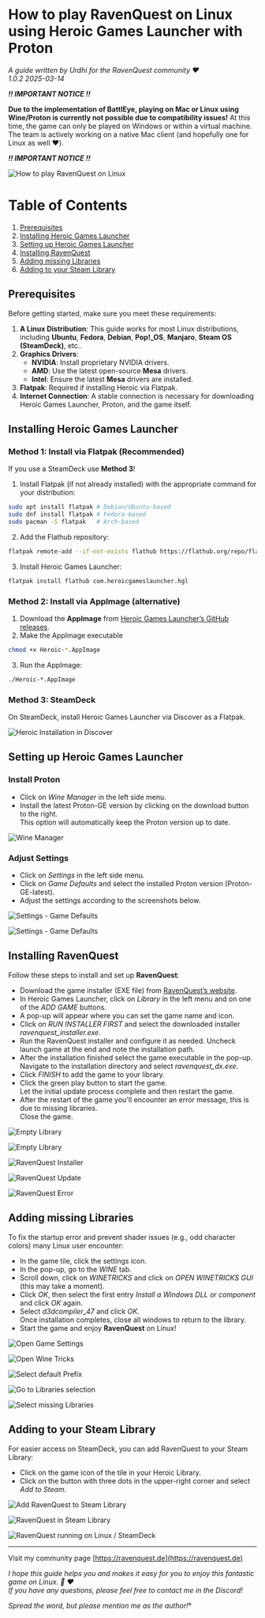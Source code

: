 # How to play RavenQuest on Linux using Heroic Games Launcher with Proton

*A guide written by Urdhi for the RavenQuest community :heart:*  
*1.0.2 2025-03-14*


***:bangbang: IMPORTANT NOTICE :bangbang:***

**Due to the implementation of BattlEye, playing on Mac or Linux using Wine/Proton is currently not possible due to compatibility issues!**
At this time, the game can only be played on Windows or within a virtual machine.
The team is actively working on a native Mac client (and hopefully one for Linux as well :heart:).

***:bangbang: IMPORTANT NOTICE :bangbang:***


![How to play RavenQuest on Linux](.assets/header.webp)

# Table of Contents
1. [Prerequisites](#prerequisites)
2. [Installing Heroic Games Launcher](#installing-heroic-games-launcher)
3. [Setting up Heroic Games Launcher](#setting-up-heroic-games-launcher)
4. [Installing RavenQuest](#installing-ravenquest)
5. [Adding missing Libraries](#adding-missing-libraries)
6. [Adding to your Steam Library](#adding-to-your-steam-library)


## Prerequisites
Before getting started, make sure you meet these requirements:

 1. **A Linux Distribution**:
  This guide works for most Linux distributions, including **Ubuntu**, **Fedora**, **Debian**, **Pop!_OS**, **Manjaro**, **Steam OS (SteamDeck)**, etc..
 2. **Graphics Drivers**:
	 - **NVIDIA**: Install proprietary NVIDIA drivers.
	 - **AMD**: Use the latest open-source **Mesa** drivers.
	 - **Intel**: Ensure the latest **Mesa** drivers are installed.
 3. **Flatpak**: Required if installing Heroic via Flatpak.
 4. **Internet Connection**: A stable connection is necessary for downloading Heroic Games Launcher, Proton, and the game itself.


## Installing Heroic Games Launcher
### Method 1: Install via Flatpak (Recommended)
If you use a SteamDeck use **Method 3**!

 1. Install Flatpak (if not already installed) with the appropriate command for your distribution:
 ```BASH
 sudo apt install flatpak # Debian/Ubuntu-based
 sudo dnf install flatpak # Fedora-based
 sudo pacman -S flatpak   # Arch-based
 ```

2. Add the Flathub repository:
```BASH
flatpak remote-add --if-not-exists flathub https://flathub.org/repo/flathub.flatpakrepo
```

3. Install Heroic Games Launcher:
 ```BASH
flatpak install flathub com.heroicgameslauncher.hgl
```

### Method 2: Install via AppImage (alternative)
1. Download the **AppImage** from [Heroic Games Launcher’s GitHub releases](https://github.com/Heroic-Games-Launcher/HeroicGamesLauncher/releases).
2. Make the AppImage executable
```BASH
chmod +x Heroic-*.AppImage
```
3. Run the AppImage:
```BASH
./Heroic-*.AppImage
```

### Method 3: SteamDeck
On SteamDeck, install Heroic Games Launcher via Discover as a Flatpak.

![Heroic Installation in Discover](.assets/install-heroic-games-launcher_01.png)


## Setting up Heroic Games Launcher
### Install Proton
- Click on *Wine Manager* in the left side menu.
- Install the latest Proton-GE version by clicking on the download button to the right.  
This option will automatically keep the Proton version up to date.

![Wine Manager](.assets/set-up-heroic-games-launcher_01.png)

### Adjust Settings
- Click on *Settings* in the left side menu.  
- Click on *Game Defaults* and select the installed Proton version (Proton-GE-latest).  
- Adjust the settings according to the screenshots below.

![Settings - Game Defaults](.assets/set-up-heroic-games-launcher_02.png)

![Settings - Game Defaults](.assets/set-up-heroic-games-launcher_03.png)


## Installing RavenQuest
Follow these steps to install and set up **RavenQuest**:
- Download the game installer (EXE file) from [RavenQuest’s website](https://ravenquest.io).
- In Heroic Games Launcher, click on *Library* in the left menu and on one of the *ADD GAME* buttons.
- A pop-up will appear where you can set the game name and icon.
- Click on *RUN INSTALLER FIRST* and select the downloaded installer *ravenquest_installer.exe*.
- Run the RavenQuest installer and configure it as needed. Uncheck launch game at the end and note the installation path.
- After the installation finished select the game executable in the pop-up.  
Navigate to the installation directory and select *ravenquest_dx.exe*.
- Click *FINISH* to add the game to your library.
- Click the green play button to start the game.  
Let the initial update process complete and then restart the game.
- After the restart of the game you'll encounter an error message, this is due to missing libraries.  
Close the game.

![Empty Library](.assets/install-ravenquest_01.png)

![Empty Library](.assets/install-ravenquest_02.png)

![RavenQuest Installer](.assets/install-ravenquest_03.png)

![RavenQuest Update](.assets/install-ravenquest_04.png)

![RavenQuest Error](.assets/install-ravenquest_05.png)


## Adding missing Libraries
To fix the startup error and prevent shader issues (e.g., odd character colors) many Linux user encounter:
- In the game tile, click the settings icon.
- In the pop-up, go to the *WINE* tab.
- Scroll down, click on *WINETRICKS* and click on *OPEN WINETRICKS GUI* (this may take a moment).
- Click *OK*, then select the first entry *Install a Windows DLL or component* and click *OK* again.
- Select *d3dcompiler_47* and click *OK*.  
Once installation completes, close all windows to return to the library.
- Start the game and enjoy **RavenQuest** on Linux!

![Open Game Settings](.assets/install-missing-libraries_01.png)

![Open Wine Tricks](.assets/install-missing-libraries_02.png)

![Select default Prefix](.assets/install-missing-libraries_03.png)

![Go to Libraries selection](.assets/install-missing-libraries_04.png)

![Select missing Libraries](.assets/install-missing-libraries_05.png)


## Adding to your Steam Library
For easier access on SteamDeck, you can add RavenQuest to your Steam Library:

- Click on the game icon of the tile in your Heroic Library.
- Click on the button with three dots in the upper-right corner and select *Add to Steam*.

![Add RavenQuest to Steam Library](.assets/add-to-steam_01.png)

![RavenQuest in Steam Library](.assets/add-to-steam_02.png)

![RavenQuest running on Linux / SteamDeck](.assets/add-to-steam_03.png)


---


Visit my community page [https://ravenquest.de](https://ravenquest.de)

*I hope this guide helps you and makes it easy for you to enjoy this fantastic game on Linux. :penguin: :heart:  
If you have any questions, please feel free to contact me in the Discord!*

*Spread the word, but please mention me as the author!**
